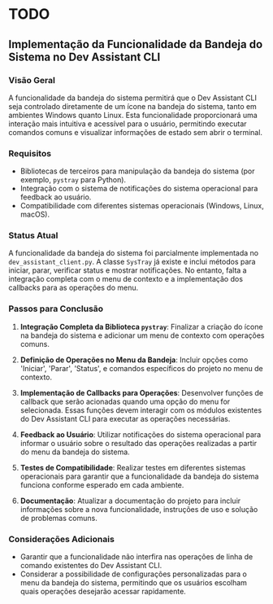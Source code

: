 # TODO 

## Implementação da Funcionalidade da Bandeja do Sistema no Dev Assistant CLI

### Visão Geral
A funcionalidade da bandeja do sistema permitirá que o Dev Assistant CLI seja controlado diretamente de um ícone na bandeja do sistema, tanto em ambientes Windows quanto Linux. Esta funcionalidade proporcionará uma interação mais intuitiva e acessível para o usuário, permitindo executar comandos comuns e visualizar informações de estado sem abrir o terminal.

### Requisitos
- Bibliotecas de terceiros para manipulação da bandeja do sistema (por exemplo, `pystray` para Python).
- Integração com o sistema de notificações do sistema operacional para feedback ao usuário.
- Compatibilidade com diferentes sistemas operacionais (Windows, Linux, macOS).

### Status Atual
A funcionalidade da bandeja do sistema foi parcialmente implementada no `dev_assistant_client.py`. A classe `SysTray` já existe e inclui métodos para iniciar, parar, verificar status e mostrar notificações. No entanto, falta a integração completa com o menu de contexto e a implementação dos callbacks para as operações do menu.

### Passos para Conclusão
1. **Integração Completa da Biblioteca `pystray`**: Finalizar a criação do ícone na bandeja do sistema e adicionar um menu de contexto com operações comuns.

2. **Definição de Operações no Menu da Bandeja**: Incluir opções como 'Iniciar', 'Parar', 'Status', e comandos específicos do projeto no menu de contexto.

3. **Implementação de Callbacks para Operações**: Desenvolver funções de callback que serão acionadas quando uma opção do menu for selecionada. Essas funções devem interagir com os módulos existentes do Dev Assistant CLI para executar as operações necessárias.

4. **Feedback ao Usuário**: Utilizar notificações do sistema operacional para informar o usuário sobre o resultado das operações realizadas a partir do menu da bandeja do sistema.

5. **Testes de Compatibilidade**: Realizar testes em diferentes sistemas operacionais para garantir que a funcionalidade da bandeja do sistema funciona conforme esperado em cada ambiente.

6. **Documentação**: Atualizar a documentação do projeto para incluir informações sobre a nova funcionalidade, instruções de uso e solução de problemas comuns.

### Considerações Adicionais
- Garantir que a funcionalidade não interfira nas operações de linha de comando existentes do Dev Assistant CLI.
- Considerar a possibilidade de configurações personalizadas para o menu da bandeja do sistema, permitindo que os usuários escolham quais operações desejarão acessar rapidamente.


